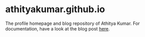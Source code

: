 # athityakumar.github.io

The profile homepage and blog repository of Athitya Kumar. For documentation, have a look at the blog post [here](https://athityakumar.github.io/blog/posts/Hello_World/).
